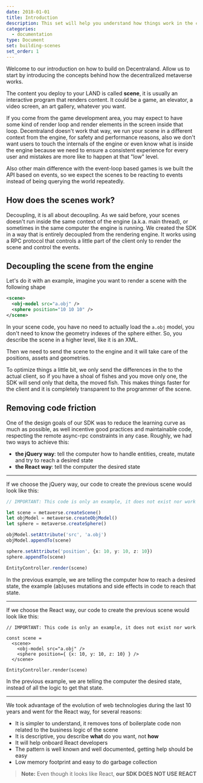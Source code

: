 ```yaml
---
date: 2018-01-01
title: Introduction
description: This set will help you understand how things work in the client and SDK of decentraland.
categories:
  - documentation
type: Document
set: building-scenes
set_order: 1
---
```

Welcome to our introduction on how to build on Decentraland. Allow us to start by introducing the concepts behind how the decentralized metaverse works.

The content you deploy to your LAND is called **scene**, it is usually an interactive program that renders content. It
could be a game, an elevator, a video screen, an art gallery, whatever you want.

If you come from the game development area, you may expect to have some kind of render loop and render elements in the
screen inside that loop. Decentraland doesn't work that way, we run your scene in a different context from the engine, 
for safety and performance reasons, also we don't want users to touch the internals of the engine or even know what is 
inside the engine because we need to ensure a consistent experience for every user and mistakes are more like to happen 
at that "low" level.

Also other main difference with the event-loop based games is we built the API based on events, so we expect the scenes
to be reacting to events instead of being querying the world repeatedly.

## How does the scenes work?

Decoupling, it is all about decoupling. As we said before, your scenes doesn't run inside the same context of the engine
(a.k.a. main thread), or sometimes in the same computer the engine is running. We created the SDK in a way that is 
entirely decoupled from the rendering engine. It works using a RPC protocol that controls a little part of the client 
only to render the scene and control the events.

## Decoupling the scene from the engine

Let's do it with an example, imagine you want to render a scene with the following shape

```xml
<scene>
  <obj-model src="a.obj" />
  <sphere position="10 10 10" />
</scene>
```

In your scene code, you have no need to actually load the `a.obj` model, you don't need to know the geometry indexes of
the sphere either. So, you describe the scene in a higher level, like it is an XML.

Then we need to send the scene to the engine and it will take care of the positions, assets and geometries.

To optimize things a little bit, we only send the differences in the to the actual client, so if you have a shoal of 
fishes and you move only one, the SDK will send only that delta, the moved fish. This makes things faster for the client
and it is completely transparent to the programmer of the scene.

## Removing code friction

One of the design goals of our SDK was to reduce the learning curve as much as possible, as well incentive good
practices and maintainable code, respecting the remote async-rpc constraints in any case. Roughly, we had two ways
to achieve this:

- **the jQuery way**: tell the computer how to handle entities, create, mutate and try to reach a desired state
- **the React way**: tell the computer the desired state

---

If we choose the jQuery way, our code to create the previous scene would look like this:

```ts
// IMPORTANT: This code is only an example, it does not exist nor work

let scene = metaverse.createScene()
let objModel = metaverse.createObjModel()
let sphere = metaverse.createSphere()

objModel.setAttribute('src', 'a.obj')
objModel.appendTo(scene)

sphere.setAttribute('position', {x: 10, y: 10, z: 10})
sphere.appendTo(scene)

EntityController.render(scene)
```

In the previous example, we are telling the computer how to reach a desired state, the example (ab)uses mutations and
side effects in code to reach that state.

---

If we choose the React way, our code to create the previous scene would look like this:

```tsx
// IMPORTANT: This code is only an example, it does not exist nor work

const scene =
  <scene>
    <obj-model src="a.obj" />
    <sphere position={ {x: 10, y: 10, z: 10} } />
  </scene>

EntityController.render(scene)
```

In the previous example, we are telling the computer the desired state, instead of all the logic to get that state.

---


We took advantage of the evolution of web technologies during the last 10 years and went for the React way, for several
reasons:

- It is simpler to understand, it removes tons of boilerplate code non related to the business logic of the scene
- It is descriptive, you describe **what** do you want, not **how**
- It will help onboard React developers
- The pattern is well known and well documented, getting help should be easy
- Low memory footprint and easy to do garbage collection

> **Note:** Even though it looks like React, **our SDK DOES NOT USE REACT**
